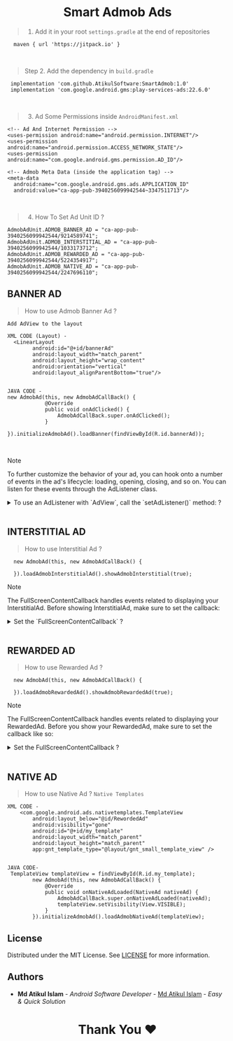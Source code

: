 <h1 align='center'>Smart Admob Ads</h1>


> 1. Add it in your root `settings.gradle` at the end of repositories
```
  maven { url 'https://jitpack.io' }
```
<br>

> Step 2. Add the dependency in `build.gradle`
```
 implementation 'com.github.AtikulSoftware:SmartAdmob:1.0'
 implementation 'com.google.android.gms:play-services-ads:22.6.0'
```

<br>

> 3. Ad Some Permissions inside `AndroidManifest.xml`
```
<!-- Ad And Internet Permission -->
<uses-permission android:name="android.permission.INTERNET"/>
<uses-permission android:name="android.permission.ACCESS_NETWORK_STATE"/>
<uses-permission android:name="com.google.android.gms.permission.AD_ID"/>

<!-- Admob Meta Data (inside the application tag) -->
<meta-data
  android:name="com.google.android.gms.ads.APPLICATION_ID"
  android:value="ca-app-pub-3940256099942544~3347511713"/>
```

<br>

> 4. How To Set Ad Unit ID ?
```
AdmobAdUnit.ADMOB_BANNER_AD = "ca-app-pub-3940256099942544/9214589741";
AdmobAdUnit.ADMOB_INTERSTITIAL_AD = "ca-app-pub-3940256099942544/1033173712";
AdmobAdUnit.ADMOB_REWARDED_AD = "ca-app-pub-3940256099942544/5224354917";
AdmobAdUnit.ADMOB_NATIVE_AD = "ca-app-pub-3940256099942544/2247696110";
```

## BANNER AD

> How to use Admob Banner Ad ?

`Add AdView to the layout`
```
XML CODE (Layout) -
  <LinearLayout
        android:id="@+id/bannerAd"
        android:layout_width="match_parent"
        android:layout_height="wrap_content"
        android:orientation="vertical"
        android:layout_alignParentBottom="true"/>


JAVA CODE -
new AdmobAd(this, new AdmobAdCallBack() {
            @Override
            public void onAdClicked() {
                AdmobAdCallBack.super.onAdClicked();
            }
        }).initializeAdmobAd().loadBanner(findViewById(R.id.bannerAd));
```

<br>

> [!NOTE]
> To further customize the behavior of your ad, you can hook onto a number of events in the ad's lifecycle: loading, opening, closing, and so on. You can listen for these events through the AdListener class.

<details>
<summary>To use an AdListener with `AdView`, call the `setAdListener()` method: ? </summary>
<br>
  
```
  
   new AdmobAd(this, new AdmobAdCallBack() {
            @Override
            public void onAdClicked() {

            }

            @Override
            public void onAdClosed() {

            }

            @Override
            public void onAdFailedToLoad(LoadAdError loadAdError) {

            }

            @Override
            public void onAdImpression() {

            }

            @Override
            public void onAdLoaded() {

            }

            @Override
            public void adOpened() {

            }

        }).initializeAdmobAd().loadBanner(findViewById(R.id.bannerAd));
```
</details>

<br>

## INTERSTITIAL AD

> How to use Interstitial Ad ?
```
  new AdmobAd(this, new AdmobAdCallBack() {

  }).loadAdmobInterstitialAd().showAdmobInterstitial(true);
```

> [!NOTE]
> The FullScreenContentCallback handles events related to displaying your InterstitialAd. Before showing InterstitialAd, make sure to set the callback:

<details>
<summary>Set the `FullScreenContentCallback` ?</summary>
<br>
  
```
    new AdmobAd(this, new AdmobAdCallBack() {
        @Override
        public void onAdClicked() {
            
        }

        @Override
        public void onAdFailedToLoad(LoadAdError loadAdError) {
            
        }

        @Override
        public void onAdFailedToShowFullScreenContent(AdError adError) {
            
        }

        @Override
        public void onAdImpression() {
            
        }

        @Override
        public void onAdShowedFullScreenContent() {
            
        }

        @Override
        public void onAdDismissed() {
            // go to another activity
        }
    }).loadAdmobInterstitialAd().showAdmobInterstitial(true);
```
</details>

<br>

## REWARDED AD

> How to use Rewarded Ad ? 
```
  new AdmobAd(this, new AdmobAdCallBack() {
  
  }).loadAdmobRewardedAd().showAdmobRewardedAd(true);
```

> [!NOTE]
> The FullScreenContentCallback handles events related to displaying your RewardedAd. Before you show your RewardedAd, make sure to set the callback like so:

<details>
<summary>Set the FullScreenContentCallback ? </summary>
<br>

```
    new AdmobAd(this, new AdmobAdCallBack() {
    @Override
    public void onAdDismissed() {

    }

    @Override
    public void onAdClicked() {

    }

    @Override
    public void onAdDismissedFullScreenContent() {

    }

    @Override
    public void onAdFailedToShowFullScreenContent(AdError adError) {

    }

    @Override
    public void onAdImpression() {

    }

    @Override
    public void onAdShowedFullScreenContent() {

    }

    @Override
    public void onAdFailedToLoad(LoadAdError loadAdError) {

    }

    @Override
    public void onUserEarnedReward(RewardItem rewardItem) {

    }

}).loadAdmobRewardedAd().showAdmobRewardedAd(true);
```
</details>

<br>

## NATIVE AD

> How to use Native Ad ? `Native Templates`
```
XML CODE - 
    <com.google.android.ads.nativetemplates.TemplateView
        android:layout_below="@id/RewordedAd"
        android:visibility="gone"
        android:id="@+id/my_template"
        android:layout_width="match_parent"
        android:layout_height="match_parent"
        app:gnt_template_type="@layout/gnt_small_template_view" />


JAVA CODE-
 TemplateView templateView = findViewById(R.id.my_template);
        new AdmobAd(this, new AdmobAdCallBack() {
            @Override
            public void onNativeAdLoaded(NativeAd nativeAd) {
                AdmobAdCallBack.super.onNativeAdLoaded(nativeAd);
                templateView.setVisibility(View.VISIBLE);
            }
        }).initializeAdmobAd().loadAdmobNativeAd(templateView);
```

## License

Distributed under the MIT License. See [LICENSE]([https://github.com/AtikulSoftware/smart-slider/blob/main/LICENSE.md](https://github.com/AtikulSoftware/SmartAdmob/blob/main/LICENSE)) for more information.

## Authors

* **Md Atikul Islam** - *Android Software Developer* - [Md Atikul Islam](https://github.com/AtikulSoftware) - *Easy & Quick Solution*

<h1 align="center">Thank You ❤️</h1>
